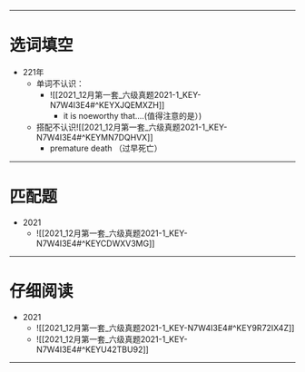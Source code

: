 ----
# 选词填空

- 221年
	- 单词不认识：
		- ![[2021_12月第一套_六级真题2021-1_KEY-N7W4I3E4#^KEYXJQEMXZH]]
			- it is noeworthy  that....(值得注意的是）)
	- 搭配不认识![[2021_12月第一套_六级真题2021-1_KEY-N7W4I3E4#^KEYMN7DQHVX]]
		- premature death （过早死亡）

----
# 匹配题
- 2021
	- ![[2021_12月第一套_六级真题2021-1_KEY-N7W4I3E4#^KEYCDWXV3MG]]

-----
# 仔细阅读
- 2021
	- ![[2021_12月第一套_六级真题2021-1_KEY-N7W4I3E4#^KEY9R72IX4Z]]
	- ![[2021_12月第一套_六级真题2021-1_KEY-N7W4I3E4#^KEYU42TBU92]]




---